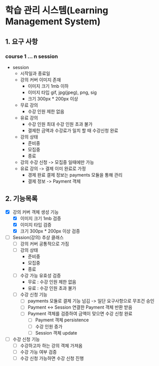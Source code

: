 # 학습 관리 시스템(Learning Management System)

## 1. 요구 사항
### course 1 … n session
* session
    * 시작일과 종료일
    * 강의 커버 이미지 존재
        * 이미지 크기 1mb 이하
        * 이미지 타입 gif, jpg(jpeg), png, sig
        * 크기 300px * 200px 이상
    * 무료 강의
        * 수강 인원 제한 없음
    * 유료 강의
        * 수강 인원 최대 수강 인원 초과 불가
        * 결제한 금액과 수강료가 일치 할 때 수강신청 완료
    * 강의 상태
        * 준비중
        * 모집중
        * 종료
    * 강의 수강 신청 -> 모집중 일때에만 가능
    * 유료 강의 -> 결제 이미 완료로 가정
        * 경제 완료 결제 정보는 payments 모듈을 통해 관리
        * 결제 정보 -> Payment 객체

## 2. 기능목록
* [x] 강의 커버 객체 생성 기능
    * [x] 이미지 크기 1mb 검증
    * [x] 이미지 타입 검증
    * [x] 크기 300px * 200px 이상 검증
* [ ] Session(강의) 추상 클래스
    * [ ] 강의 커버 공통적으로 가짐
    * [ ] 강의 상태
      * 준비중
      * 모집중
      * 종료
    * [ ] 수강 가능 유효성 검증
      * 무료 : 수강 인원 제한 없음
      * 유료 : 수강 인원 초과 불가
    * [ ] 수강 신청 기능 
        * [ ] payments 모듈로 결제 기능 넘김 -> 일단 요구사항으로 무조건 승인
        * [ ] Payment <-> Session 연결한 Payment 객체 반환 받음
        * [ ] Payment 객체를 검증하여 금액이 맞으면 수강 신청 완료
            * [ ] Payment 객체 persistence
            * [ ] 수강 인원 증가
            * [ ] Session 객체 update

* [ ] 수강 신청 기능
    * [ ] 수강하고자 하는 강의 객체 가져옴
    * [ ] 수강 가능 여부 검증
    * [ ] 수강 신청 가능하면 수강 신청 진행
